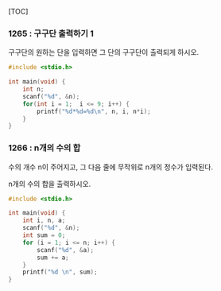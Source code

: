[TOC]

### 1265 : 구구단 출력하기 1

구구단의 원하는 단을 입력하면 그 단의 구구단이 출력되게 하시오.

``` c
#include <stdio.h>

int main(void) {
    int n;
    scanf("%d", &n);
    for(int i = 1;  i <= 9; i++) {
        printf("%d*%d=%d\n", n, i, n*i);
    }
}
```

### 1266 : n개의 수의 합

수의 개수  n이 주어지고, 그 다음 줄에 무작위로 n개의 정수가 입력된다.

n개의 수의 합을 출력하시오.

``` c
#include <stdio.h>

int main(void) {
	int i, n, a;
	scanf("%d", &n);
	int sum = 0;
	for (i = 1; i <= n; i++) {
		scanf("%d", &a);
		sum += a;
	}
	printf("%d \n", sum);
}
```